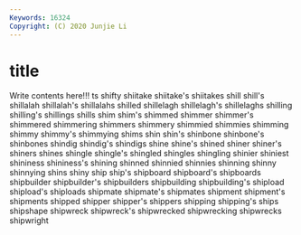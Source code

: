 ```yaml
---
Keywords: 16324
Copyright: (C) 2020 Junjie Li
---
```


# title

Write contents here!!!
ts
shifty 
shiitake 
shiitake's 
shiitakes 
shill 
shill's 
shillalah 
shillalah's 
shillalahs 
shilled
shillelagh 
shillelagh's 
shillelaghs 
shilling 
shilling's 
shillings 
shills 
shim 
shim's 
shimmed
shimmer 
shimmer's 
shimmered 
shimmering 
shimmers 
shimmery 
shimmied 
shimmies 
shimming 
shimmy
shimmy's 
shimmying 
shims 
shin 
shin's 
shinbone 
shinbone's 
shinbones 
shindig 
shindig's
shindigs 
shine 
shine's 
shined 
shiner 
shiner's 
shiners 
shines 
shingle 
shingle's
shingled 
shingles 
shingling 
shinier 
shiniest 
shininess 
shininess's 
shining 
shinned 
shinnied
shinnies 
shinning 
shinny 
shinnying 
shins 
shiny 
ship 
ship's 
shipboard 
shipboard's
shipboards 
shipbuilder 
shipbuilder's 
shipbuilders 
shipbuilding 
shipbuilding's 
shipload 
shipload's 
shiploads 
shipmate
shipmate's 
shipmates 
shipment 
shipment's 
shipments 
shipped 
shipper 
shipper's 
shippers 
shipping
shipping's 
ships 
shipshape 
shipwreck 
shipwreck's 
shipwrecked 
shipwrecking 
shipwrecks 
shipwright 
